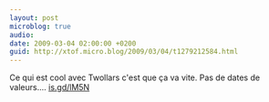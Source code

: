 ```yaml
---
layout: post
microblog: true
audio: 
date: 2009-03-04 02:00:00 +0200
guid: http://xtof.micro.blog/2009/03/04/t1279212584.html
---
```

Ce qui est cool avec Twollars c'est que ça va vite. Pas de dates de valeurs.... [is.gd/lM5N](http://is.gd/lM5N)
